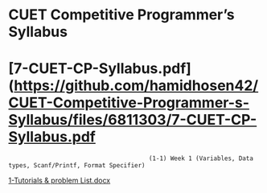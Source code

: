 # CUET Competitive Programmer’s Syllabus

# [7-CUET-CP-Syllabus.pdf](https://github.com/hamidhosen42/CUET-Competitive-Programmer-s-Syllabus/files/6811303/7-CUET-CP-Syllabus.pdf

                                           (1-1) Week 1 (Variables, Data types, Scanf/Printf, Format Specifier)
                                           
[1-Tutorials & problem List.docx](https://github.com/hamidhosen42/CUET-Competitive-Programmer-s-Syllabus/files/6823785/1-Tutorials.problem.List.docx)
